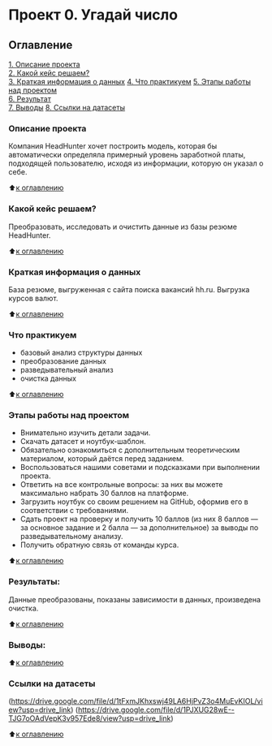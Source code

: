 # Проект 0. Угадай число

## Оглавление  
[1. Описание проекта](https://github.com/antonova-ts/SF_DATA_SCIENCE/tree/main/project_1/README.md#Описание-проекта)  
[2. Какой кейс решаем?](https://github.com/antonova-ts/SF_DATA_SCIENCE/tree/main/project_1/README.md#Какой-кейс-решаем)  
[3. Краткая информация о данных](https://github.com/antonova-ts/SF_DATA_SCIENCE/tree/main/project_1/README.md#Краткая-информация-о-данных) 
[4. Что практикуем](https://github.com/antonova-ts/SF_DATA_SCIENCE/tree/main/project_1/README.md#Что-практикуем) 
[5. Этапы работы над проектом](https://github.com/antonova-ts/SF_DATA_SCIENCE/tree/main/project_1/README.md#Этапы-работы-над-проектом)  
[6. Результат](https://github.com/antonova-ts/SF_DATA_SCIENCE/tree/main/project_1/README.md#Результаты)    
[7. Выводы](https://github.com/antonova-ts/SF_DATA_SCIENCE/tree/main/project_1/README.md#Выводы) 
[8. Ссылки на датасеты](https://github.com/antonova-ts/SF_DATA_SCIENCE/tree/main/project_1/README.md#Ссылки-на-датасеты) 
### Описание проекта    
Компания HeadHunter хочет построить модель, которая бы автоматически определяла примерный уровень заработной платы, подходящей пользователю, исходя из информации, которую он указал о себе.

:arrow_up:[к оглавлению](https://github.com/antonova-ts/SF_DATA_SCIENCE/tree/main/project_1/README.md#Оглавление)

### Какой кейс решаем?    
Преобразовать, исследовать и очистить данные из базы резюме HeadHunter.

:arrow_up:[к оглавлению](https://github.com/antonova-ts/SF_DATA_SCIENCE/tree/main/project_1/README.md#Оглавление)

### Краткая информация о данных
База резюме, выгруженная с сайта поиска вакансий hh.ru.
Выгрузка курсов валют.
  
:arrow_up:[к оглавлению](https://github.com/antonova-ts/SF_DATA_SCIENCE/tree/main/project_1/README.md#Оглавление)

### Что практикуем   
- базовый анализ структуры данных
- преобразование данных
- разведывательный анализ
- очистка данных

:arrow_up:[к оглавлению](https://github.com/antonova-ts/SF_DATA_SCIENCE/tree/main/project_1/README.md#Оглавление)


### Этапы работы над проектом  
 - Внимательно изучить детали задачи.
 - Скачать  датасет и ноутбук-шаблон.
 - Обязательно ознакомиться с дополнительным теоретическим материалом, который даётся перед заданием.
 - Воспользоваться нашими советами и подсказками при выполнении проекта.
 - Ответить на все контрольные вопросы: за них вы можете максимально набрать 30 баллов на платформе.
 - Загрузить ноутбук со своим решением на GitHub, оформив его в соответствии с требованиями.
 - Сдать проект на проверку и получить 10 баллов (из них 8 баллов — за основное задание и 2 балла — за дополнительное) за выводы по разведывательному анализу.
 - Получить обратную связь от команды курса.

:arrow_up:[к оглавлению](https://github.com/antonova-ts/SF_DATA_SCIENCE/tree/main/project_1/README.md#Оглавление)


### Результаты:  
Данные преобразованы, показаны зависимости в данных, произведена очистка.

:arrow_up:[к оглавлению](https://github.com/antonova-ts/SF_DATA_SCIENCE/tree/main/project_1/README.md#Оглавление)


### Выводы:  


:arrow_up:[к оглавлению](https://github.com/antonova-ts/SF_DATA_SCIENCE/tree/main/project_1/README.md#Оглавление)


### Ссылки на датасеты
(https://drive.google.com/file/d/1tFxmJKhxswj49LA6HjPvZ3o4MuEvKIOL/view?usp=drive_link) 
(https://drive.google.com/file/d/1PJXUG28wE--TJG7oOAdVepK3v957Ede8/view?usp=drive_link)

:arrow_up:[к оглавлению](https://github.com/antonova-ts/SF_DATA_SCIENCE/tree/main/project_1/README.md#Оглавление)